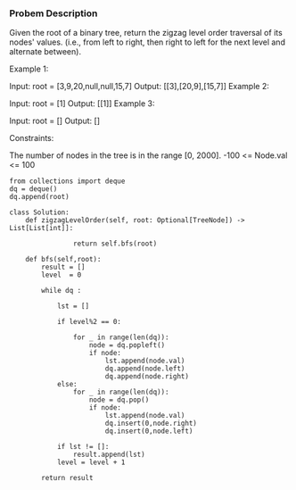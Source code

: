 ### Probem Description 

Given the root of a binary tree, return the zigzag level order traversal of its nodes' values. (i.e., from left to right, then right to left for the next level and alternate between).

 

Example 1:


Input: root = [3,9,20,null,null,15,7]
Output: [[3],[20,9],[15,7]]
Example 2:

Input: root = [1]
Output: [[1]]
Example 3:

Input: root = []
Output: []
 

Constraints:

The number of nodes in the tree is in the range [0, 2000].
-100 <= Node.val <= 100


```
from collections import deque
dq = deque()
dq.append(root)

class Solution:
    def zigzagLevelOrder(self, root: Optional[TreeNode]) -> List[List[int]]:
        
                return self.bfs(root)
        
    def bfs(self,root):        
        result = []
        level  = 0
        
        while dq :
            
            lst = []
            
            if level%2 == 0:
                
                for _ in range(len(dq)):
                    node = dq.popleft()
                    if node:
                        lst.append(node.val)
                        dq.append(node.left)
                        dq.append(node.right)
            else:
                for _ in range(len(dq)):
                    node = dq.pop()
                    if node:
                        lst.append(node.val)
                        dq.insert(0,node.right)
                        dq.insert(0,node.left)

            if lst != []:
                result.append(lst)
            level = level + 1
        
        return result
        
```
